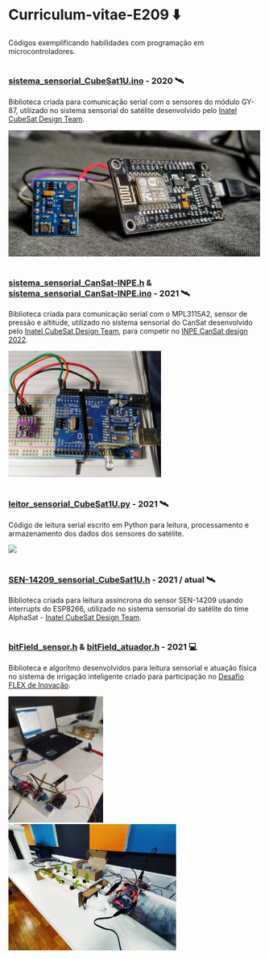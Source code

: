 # Curriculum-vitae-E209 ⬇️
Códigos exemplificando habilidades com programação em microcontroladores.

#
### [sistema_sensorial_CubeSat1U.ino](https://github.com/DIEGOVZK/Complemento_Curriculum-vitae/blob/main/sistema_sensorial_CubeSat1U/sistema_sensorial_CubeSat1U.ino) - 2020 🛰️
Biblioteca criada para comunicação serial com o sensores do módulo GY-87, utilizado no sistema sensorial do satélite desenvolvido pelo [Inatel CubeSat Design Team](https://inatel.br/csilab/teams/cubesat-design-team).

<img src="https://github.com/DIEGOVZK/Complemento_Curriculum-vitae/blob/main/imgs/IMG_20220101_105409_1.jpg" height="250">

#
### [sistema_sensorial_CanSat-INPE.h](https://github.com/DIEGOVZK/Complemento_Curriculum-vitae/blob/main/sistema_sensorial_CanSat-INPE/sistema_sensorial_CanSat-INPE.h) & [sistema_sensorial_CanSat-INPE.ino](https://github.com/DIEGOVZK/Complemento_Curriculum-vitae/blob/main/sistema_sensorial_CanSat-INPE/sistema_sensorial_CanSat-INPE.ino) - 2021 🛰️
Biblioteca criada para comunicação serial com o MPL3115A2, sensor de pressão e altitude, utilizado no sistema sensorial do CanSat desenvolvido pelo [Inatel CubeSat Design Team](https://inatel.br/csilab/teams/cubesat-design-team), para competir no [INPE CanSat design 2022](http://www3.inpe.br/cubedesign/2022/).

<img src="https://github.com/DIEGOVZK/Complemento_Curriculum-vitae/blob/main/imgs/IMG_20210811_222827.jpg" height="250">

#
### [leitor_sensorial_CubeSat1U.py](https://github.com/DIEGOVZK/Complemento_Curriculum-vitae/blob/main/leitor_sensorial_CubeSat1U/leitor_sensorial_CubeSat1U.py) - 2021 🛰️
Código de leitura serial escrito em Python para leitura, processamento e armazenamento dos dados dos sensores do satélite.

<img src="https://github.com/DIEGOVZK/Complemento_Curriculum-vitae/blob/main/imgs/gif%20CubeSat.gif" height="400">

#
### [SEN-14209_sensorial_CubeSat1U.h](https://github.com/DIEGOVZK/Complemento_Curriculum-vitae/blob/main/sistema_sensorial_CubeSat1U/SEN-14209_sensorial_CubeSat1U.h) - 2021 / atual 🛰️
Biblioteca criada para leitura assíncrona do sensor SEN-14209 usando interrupts do ESP8266, utilizado no sistema sensorial do satélite do time AlphaSat - [Inatel CubeSat Design Team](https://inatel.br/csilab/teams/cubesat-design-team). 

#
### [bitField_sensor.h](https://github.com/DIEGOVZK/Complemento_Curriculum-vitae/blob/main/bitField/bitField_sensor.h) & [bitField_atuador.h](https://github.com/DIEGOVZK/Complemento_Curriculum-vitae/blob/main/bitField/bitField_atuador.h) - 2021 💻
Biblioteca e algoritmo desenvolvidos para leitura sensorial e atuação física no sistema de irrigação inteligente criado para participação no [Desafio FLEX de Inovação](https://desafioinovacao.com/desafios/desafio-flex-inovacao).

<img src="https://github.com/DIEGOVZK/Complemento_Curriculum-vitae/blob/main/imgs/IMG_20210827_173933.jpg" height="250">
<img src="https://github.com/DIEGOVZK/Complemento_Curriculum-vitae/blob/main/imgs/IMG_20210901_180547.jpg" height="250">
